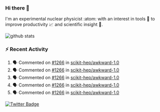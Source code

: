 ### Hi there 👋 

I'm an experimental nuclear physicist :atom: with an interest in tools :wrench: to improve productivity :chart_with_upwards_trend: and scientific insight :telescope:.

![github stats](https://github-readme-stats.vercel.app/api?username=agoose77&show_icons=true&hide_rank=true&hide_title=true&bg_color=30,e76445,904e95&text_color=efe3ec&icon_color=efe3ec)
<!--
**agoose77/agoose77** is a ✨ _special_ ✨ repository because its `README.md` (this file) appears on your GitHub profile.

Here are some ideas to get you started:

- 🔭 I’m currently working on ...
- 🌱 I’m currently learning ...
- 👯 I’m looking to collaborate on ...
- 🤔 I’m looking for help with ...
- 💬 Ask me about ...
- 📫 How to reach me: ...
- 😄 Pronouns: ...
- ⚡ Fun fact: ...
-->

### :zap: Recent Activity
<!--START_SECTION:activity-->
1. 🗣 Commented on [#1266](https://github.com/scikit-hep/awkward-1.0/issues/1266) in [scikit-hep/awkward-1.0](https://github.com/scikit-hep/awkward-1.0)
2. 🗣 Commented on [#1266](https://github.com/scikit-hep/awkward-1.0/issues/1266) in [scikit-hep/awkward-1.0](https://github.com/scikit-hep/awkward-1.0)
3. 🗣 Commented on [#1266](https://github.com/scikit-hep/awkward-1.0/issues/1266) in [scikit-hep/awkward-1.0](https://github.com/scikit-hep/awkward-1.0)
4. 🗣 Commented on [#1266](https://github.com/scikit-hep/awkward-1.0/issues/1266) in [scikit-hep/awkward-1.0](https://github.com/scikit-hep/awkward-1.0)
5. 🗣 Commented on [#1266](https://github.com/scikit-hep/awkward-1.0/issues/1266) in [scikit-hep/awkward-1.0](https://github.com/scikit-hep/awkward-1.0)
<!--END_SECTION:activity-->


[![Twitter Badge](https://img.shields.io/twitter/follow/agoose77?style=flat-square&logo=Twitter&logoColor=white&color=cornflowerblue)](https://twitter.com/agoose77)
